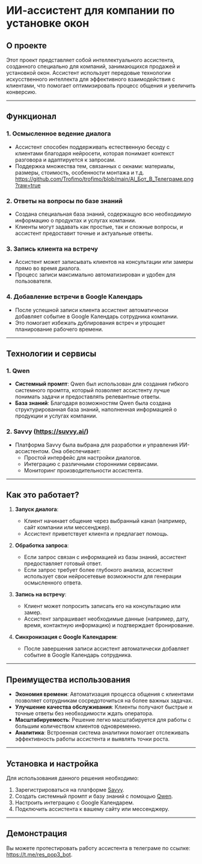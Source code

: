 # ИИ-ассистент для компании по установке окон

## О проекте

Этот проект представляет собой интеллектуального ассистента, созданного специально для компаний, занимающихся продажей и установкой окон. Ассистент использует передовые технологии искусственного интеллекта для эффективного взаимодействия с клиентами, что помогает оптимизировать процесс общения и увеличить конверсию.

---

## Функционал

### 1. **Осмысленное ведение диалога**
   - Ассистент способен поддерживать естественную беседу с клиентами благодаря нейросети, которая понимает контекст разговора и адаптируется к запросам.
   - Поддержка множества тем, связанных с окнами: материалы, размеры, стоимость, особенности монтажа и т.д.
     https://github.com/Trofimo/trofimo/blob/main/Al_Бот_В_Телеграме.png?raw=true

### 2. **Ответы на вопросы по базе знаний**
   - Создана специальная база знаний, содержащую всю необходимую информацию о продуктах и услугах компании.
   - Клиенты могут задавать как простые, так и сложные вопросы, и ассистент предоставит точные и актуальные ответы.

### 3. **Запись клиента на встречу**
   - Ассистент может записывать клиентов на консультации или замеры прямо во время диалога.
   - Процесс записи максимально автоматизирован и удобен для пользователя.

### 4. **Добавление встречи в Google Календарь**
   - После успешной записи клиента ассистент автоматически добавляет событие в Google Календарь сотрудника компании.
   - Это помогает избежать дублирования встреч и упрощает планирование рабочего времени.

---

## Технологии и сервисы

### 1. **Qwen**
   - **Системный промпт**: Qwen был использован для создания гибкого системного промпта, который позволяет ассистенту лучше понимать задачи и предоставлять релевантные ответы.
   - **База знаний**: Благодаря возможностям Qwen была создана структурированная база знаний, наполненная информацией о продукции и услугах компании.

### 2. **Savvy (https://suvvy.ai/)**
   - Платформа Savvy была выбрана для разработки и управления ИИ-ассистентом. Она обеспечивает:
     - Простой интерфейс для настройки диалогов.
     - Интеграцию с различными сторонними сервисами.
     - Мониторинг производительности ассистента.

---

## Как это работает?

1. **Запуск диалога**:
   - Клиент начинает общение через выбранный канал (например, сайт компании или мессенджер).
   - Ассистент приветствует клиента и предлагает помощь.

2. **Обработка запроса**:
   - Если запрос связан с информацией из базы знаний, ассистент предоставляет готовый ответ.
   - Если запрос требует более глубокого анализа, ассистент использует свои нейросетевые возможности для генерации осмысленного ответа.

3. **Запись на встречу**:
   - Клиент может попросить записать его на консультацию или замер.
   - Ассистент запрашивает необходимые данные (например, дату, время, контактную информацию) и подтверждает бронирование.

4. **Синхронизация с Google Календарем**:
   - После завершения записи ассистент автоматически добавляет событие в Google Календарь сотрудника.

---

## Преимущества использования

- **Экономия времени**: Автоматизация процесса общения с клиентами позволяет сотрудникам сосредоточиться на более важных задачах.
- **Улучшение качества обслуживания**: Клиенты получают быстрые и точные ответы без необходимости ждать оператора.
- **Масштабируемость**: Решение легко масштабируется для работы с большим количеством клиентов одновременно.
- **Аналитика**: Встроенная система аналитики помогает отслеживать эффективность работы ассистента и выявлять точки роста.

---

## Установка и настройка

Для использования данного решения необходимо:

1. Зарегистрироваться на платформе [Savvy](https://suvvy.ai/).
2. Создать системный промпт и базу знаний с помощью [Qwen](https://qwen.aliyun.com/).
3. Настроить интеграцию с Google Календарем.
4. Подключить ассистента к вашему сайту или мессенджеру.

---

## Демонстрация

Вы можете протестировать работу ассистента в телеграме по ссылке: https://t.me/res_pop3_bot.


